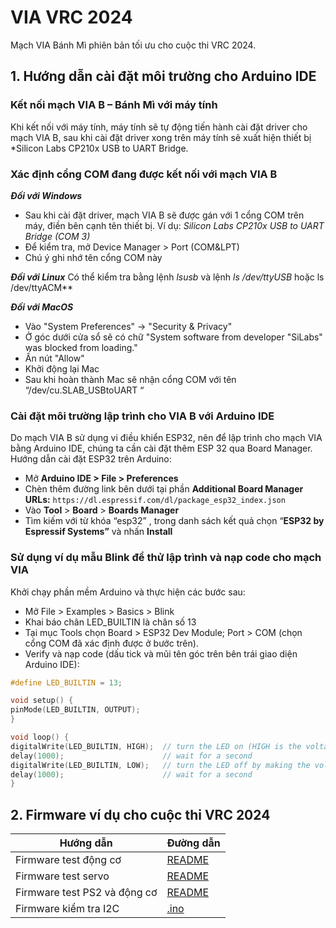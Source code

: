 # VIA VRC 2024
Mạch VIA Bánh Mì phiên bản tối ưu cho cuộc thi VRC 2024.

## 1. Hướng dẫn cài đặt môi trường cho Arduino IDE

### Kết nối mạch VIA B – Bánh Mì với máy tính

Khi kết nối với máy tính, máy tính sẽ tự động tiến hành cài đặt driver cho mạch VIA B, sau khi cài đặt driver xong trên máy tính sẽ xuất hiện thiết bị *Silicon Labs CP210x USB to UART Bridge.

### Xác định cổng COM đang được kết nối với mạch VIA B

***Đối với Windows***
- Sau khi cài đặt driver, mạch VIA B sẽ được gán với 1 cổng COM trên máy, điền bên cạnh tên thiết bị. Ví dụ: *Silicon Labs CP210x USB to UART Bridge (COM 3)*
- Để kiểm tra, mở Device Manager > Port (COM&LPT)
- Chú ý ghi nhớ tên cổng COM này

***Đối với Linux***
Có thể kiểm tra bằng lệnh *lsusb* và lệnh *ls /dev/ttyUSB* hoặc ls /dev/ttyACM**

***Đối với MacOS***
- Vào "System Preferences" -> "Security & Privacy"
- Ở góc dưới cửa sổ sẽ có chữ "System software from developer "SiLabs" was blocked from loading."
- Ấn nút "Allow"
- Khởi động lại Mac
- Sau khi hoàn thành Mac sẽ nhận cổng COM với tên “/dev/cu.SLAB_USBtoUART “

### Cài đặt môi trường lập trình cho VIA B với Arduino IDE
Do mạch VIA B sử dụng vi điều khiển ESP32, nên để lập trình cho mạch VIA bằng Arduino IDE, chúng ta cần cài đặt thêm ESP 32 qua Board Manager.
Hướng dẫn cài đặt ESP32 trên Arduino:
- Mở **Arduino IDE > File > Preferences**
- Chèn thêm đường link bên dưới tại phần **Additional Board Manager URLs:**
```https://dl.espressif.com/dl/package_esp32_index.json```
- Vào **Tool** > **Board** > **Boards Manager**
- Tìm kiếm với từ khóa “esp32” , trong danh sách kết quả chọn “**ESP32 by Espressif Systems”** và nhấn **Install**

### Sử dụng ví dụ mẫu Blink để thử lập trình và nạp code cho mạch VIA
Khởi chạy phần mềm Arduino và thực hiện các bước sau:

- Mở File > Examples > Basics > Blink
- Khai báo chân LED_BUILTIN là chân số 13
- Tại mục Tools chọn Board > ESP32 Dev Module; Port > COM (chọn cổng COM đã xác định được ở bước trên).
- Verify và nạp code (dấu tick và mũi tên góc trên bên trái giao diện Arduino IDE):

``` cpp
#define LED_BUILTIN = 13; 

void setup() {
pinMode(LED_BUILTIN, OUTPUT);
}

void loop() {
digitalWrite(LED_BUILTIN, HIGH);  // turn the LED on (HIGH is the voltage level)
delay(1000);                      // wait for a second
digitalWrite(LED_BUILTIN, LOW);   // turn the LED off by making the voltage LOW
delay(1000);                      // wait for a second
}
```

## 2. Firmware ví dụ cho cuộc thi VRC 2024

| Hướng dẫn | Đường dẫn |
| --- | --- |
| Firmware test động cơ | [README](/firmwares/example-motor/README.md) |
| Firmware test servo | [README](/firmwares/example-servo/README.md) |
| Firmware test PS2 và động cơ | [README](/firmwares/example-ps2/README.md) |
| Firmware kiểm tra I2C | [.ino](/firmwares/makerbot-2024-i2c-test/i2c_scan.ino) |